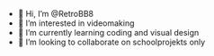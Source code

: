 - 👋 Hi, I’m @RetroBB8
- 👀 I’m interested in videomaking
- 🌱 I’m currently learning coding and visual design
- 💞️ I’m looking to collaborate on schoolprojekts only

<!---
RetroBB8/RetroBB8 is a ✨ special ✨ repository because its `README.md` (this file) appears on your GitHub profile.
You can click the Preview link to take a look at your changes.
--->
